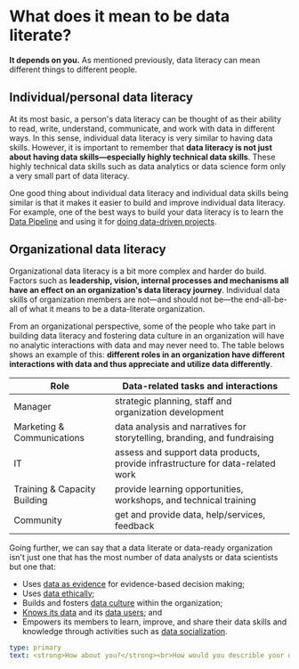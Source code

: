 # What does it mean to be data literate?
**It depends on you.** As mentioned previously, data literacy can mean different things to different people. 

## Individual/personal data literacy
At its most basic, a person's data literacy can be thought of as their ability to read, write, understand, communicate, and work with data in different ways. In this sense, individual data literacy is very similar to having data skills. However, it is important to remember that **data literacy is not just about having data skills—especially highly technical data skills**. These highly technical data skills such as data analytics or data science form only a very small part of data literacy.

One good thing about individual data literacy and individual data skills being similar is that it makes it easier to build and improve individual data literacy. For example, one of the best ways to build your data literacy is to learn the [Data Pipeline](../data-pipeline/introduction.html) and using it for [doing data-driven projects](../data-driven-projects/introduction.html).

## Organizational data literacy
Organizational data literacy is a bit more complex and harder do build. Factors such as **leadership, vision, internal processes and mechanisms all have an effect on an organization's data literacy journey**. Individual data skills of organization members are not—and should not be—the end-all-be-all of what it means to be a data-literate organization.

From an organizational perspective, some of the people who take part in building data literacy and fostering data culture in an organization will have no analytic interactions with data and may never need to. The table belows shows an example of this: **different roles in an organization have different interactions with data and thus appreciate and utilize data differently**.

| **Role**                     | **Data-related tasks and interactions**                                        |
|------------------------------|--------------------------------------------------------------------------------|
| Manager                      | strategic planning, staff and organization development                         |
| Marketing & Communications   | data analysis and narratives for storytelling, branding, and fundraising       |
| IT                           | assess and support data products, provide infrastructure for data-related work |
| Training & Capacity Building | provide learning opportunities, workshops, and technical training              |
| Community                    | get and provide data, help/services, feedback                                  |

Going further, we can say that a data literate or data-ready organization isn't just one that has the most number of data analysts or data scientists but one that:
- Uses [data as evidence](../data-culture/building-data-culture.html) for evidence-based decision making;
- Uses [data ethically](../data-ethics/data-ethics.html);
- Builds and fosters [data culture](../data-culture/introduction.html) within the organization;
- [Knows its data](../data-culture/knowing-your-data.html) and its [data users](../data-culture/knowing-your-users.html); and
- Empowers its members to learn, improve, and share their data skills and knowledge through activities such as [data socialization](../data-culture/data-socialization.html).


```yaml remark
type: primary
text: <strong>How about you?</strong><br>How would you describle your data literacy and your organization's data literacy?<br>How do you interact with data in your role in your organization? What other skills do you think you need?<br>Are there mechanisms in place for you to learn these skills within or outside your organization?
```